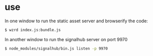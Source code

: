 # use

In one window to run the static asset server and browserify the code:
``` sh
$ wzrd index.js:bundle.js
```

In another window to run the signalhub server on port 9970
``` sh
$ node_modules/signalhub/bin.js listen -p 9970
```
